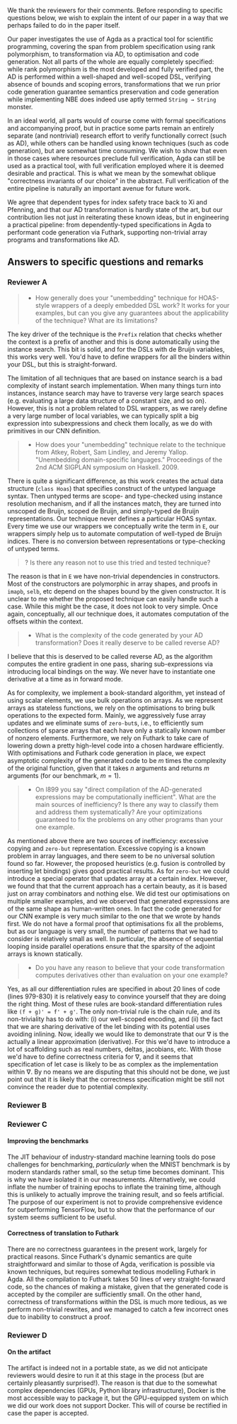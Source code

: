 We thank the reviewers for their comments. Before responding to specific
questions below, we wish to explain the intent of our paper in a way that we
perhaps failed to do in the paper itself.

Our paper investigates the use of Agda as a practical tool for scientific
programming, covering the span from problem specification using rank
polymorphism, to transformation via AD, to optimisation and code generation. Not
all parts of the whole are equally completely specified: while rank polymorphism
is the most developed and fully verified part, the AD is performed within a
well-shaped and well-scoped DSL, verifying absence of bounds and scoping errors,
transformations that we run prior code generation guarantee semantics preservation
and code generation while implementing NBE does indeed use aptly termed
`String → String` monster.

In an ideal world, all parts would of course come with formal specifications
and accompanying proof, but in practice some parts remain an entirely separate
(and nontrivial) research effort to verify functionally correct (such as AD),
while others can be handled using known techniques (such as code generation),
but are somewhat time consuming. We wish to show that even in those cases where
resources preclude full verification, Agda can still be used as a practical
tool, with full verification employed where it is deemed desirable and
practical. This is what we mean by the somewhat oblique "correctness invariants
of our choice" in the abstract. Full verification of the entire pipeline is
naturally an important avenue for future work.

We agree that dependent types for index safety trace back to Xi and Pfenning,
and that our AD transformation is hardly state of the art, but our contribution
lies not just in reiterating these known ideas, but in engineering a practical
pipeline: from dependently-typed specifications in Agda to performant code
generation via Futhark, supporting non-trivial array programs and
transformations like AD.

## Answers to specific questions and remarks

### Reviewer A

> - How generally does your "unembedding" technique for HOAS-style wrappers of a deeply embedded DSL work? It works for your examples, but can you give any guarantees about the applicability of the technique? What are its limitations?

The key driver of the technique is the `Prefix` relation that checks whether
the context is a prefix of another and this is done automatically using 
the instance search.  This bit is solid, and for the DSLs with de Bruijn
variables, this works very well.  You'd have to define wrappers for all
the binders within your DSL, but this is straight-forward.

The limitation of all techniques that are based on instance search is
a bad complexity of instant search implementation.  When many things
turn into instances, instance search may have to traverse very large
search spaces (e.g. evaluating a large data structure of a constant
size, and so on).  However, this is not a problem related to DSL wrappers,
as we rarely define a very large number of local variables, we can
typically split a big expression into subexpressions and check them locally,
as we do with primitives in our CNN definition.

> - How does your "unembedding" technique relate to the technique from 
> Atkey, Robert, Sam Lindley, and Jeremy Yallop. "Unembedding domain-specific languages." Proceedings of the 2nd ACM SIGPLAN symposium on Haskell. 2009.

There is quite a significant difference, as this work
creates the actual data structure (`class Hoas`) that specifies construct
of the untyped language syntax.  Then untyped terms are scope- and type-checked
using instance resolution mechanism, and if all the instances match, they are
turned into unscoped de Bruijn, scoped de Bruijn, and simply-typed de Bruijn
representations.  Our technique never defines a particular HOAS syntax.
Every time we use our wrappers we conceptually write the term in `E`,
our wrappers simply help us to automate computation of well-typed
de Bruijn indices.  There is no conversion between representations
or type-checking of untyped terms.

> ? Is there any reason not to use this tried and tested technique?

The reason is that in `E` we have non-trivial dependencies in constructors.
Most of the constructors are polymorphic in array shapes, and proofs in `imapb`,
`selb`, etc depend on the shapes bound by the given constructor.  It is unclear
to me whether the proposed technique can easily handle such a case.  While this
might be the case, it does not look to very simple.  Once again, conceptually,
all our technique does, it automates computation of the offsets within the context.

> - What is the complexity of the code generated by your AD transformation? Does it really deserve to be called reverse AD?

I believe that this is deserved to be called reverse AD, as the algorithm computes
the entire gradient in one pass, sharing sub-expressions via introducing
local bindings on the way.  We never have to instantiate one derivative at a time
as in forward mode.

As for complexity, we implement a book-standard algorithm, yet instead of using
scalar elements, we use bulk operations on arrays. As we represent arrays as
stateless functions, we rely on the optimisations to bring bulk operations to
the expected form. Mainly, we aggressively fuse array updates and we eliminate
sums of `zero-but`s, i.e., to efficiently sum collections of sparse arrays that
each have only a statically known number of nonzero elements. Furthermore, we
rely on Futhark to take care of lowering down a pretty high-level code into a
chosen hardware efficiently. With optimisations and Futhark code generation in
place, we expect asymptotic complexity of the generated code to be $m$ times the
complexity of the original function, given that it takes $n$ arguments and
returns $m$ arguments (for our benchmark, $m=1$).

> - On l899 you say "direct compilation of the AD-generated expressions may be computationally inefficient". What are the main sources of inefficiency? Is there any way to classify them and address them systematically? Are your optimizations guaranteed to fix the problems on any other programs than your one example.

As mentioned above there are two sources of inefficiency: excessive copying and
`zero-but` representation.  Excessive copying is a known problem in array languages,
and there seem to be no universal solution found so far.  However, the proposed
heuristics (e.g. fusion is controlled by inserting let bindings) gives good practical
results.  As for `zero-but` we could introduce a special operator that updates
array at a certain index.  However, we found that that the current approach has
a certain beauty, as it is based just on array combinators and nothing else.
We did test our optimisations on multiple smaller examples, and we observed
that generated expressions are of the same shape as human-written ones.  In
fact the code generated for our CNN example is very much similar to the one
that we wrote by hands first.  We do not have a formal proof that optimisations
fix all the problems, but as our language is very small, the number of patterns
that we had to consider is relatively small as well. In particular, the absence of
sequential looping inside parallel operations ensure that the sparsity of the adjoint
arrays is known statically.

> - Do you have any reason to believe that your code transformation computes derivatives other than evaluation on your one example?

Yes, as all our differentiation rules are specified in about 20 lines of code
(lines 979-830) it is relatively easy to convince yourself that they are doing
the right thing.  Most of these rules are book-standard differentiation rules
like `(f + g)' = f' + g'`.  The only non-trivial rule is the chain rule, and its
non-triviality has to do with: (i) our well-scoped encoding, and (ii) the fact that
we are sharing derivative of the let binding with its potential uses avoiding
inlining.  Now, ideally we would like to demonstrate that our ∇ is the actually a
linear approximation (derivative).  For this we'd have to introduce a lot of scaffolding
such as real numbers, deltas, jacobians, etc.  With those we'd have to define
correctness criteria for ∇, and it seems that specification of let case is likely
to be as complex as the implementation within ∇.  By no means we are disputing
that this should not be done, we just point out that it is likely that the correctness
specification might be still not convince the reader due to potential complexity.


### Reviewer B

### Reviewer C

#### Improving the benchmarks

The JIT behaviour of industry-standard machine learning tools do pose challenges
for benchmarking, *particularly* when the MNIST benchmark is by modern standards
rather small, so the setup time becomes dominant. This is why we have isolated
it in our measurements. Alternatively, we could inflate the number of training
epochs to inflate the training time, although this is unlikely to actually
improve the training result, and so feels artificial. The purpose of our
experiment is not to provide comprehensive evidence for outperforming
TensorFlow, but to show that the performance of our system seems sufficient to
be useful.

#### Correctness of translation to Futhark

There are no correctness guarantees in the present work, largely for practical
reasons. Since Futhark's dynamic semantics are quite straightforward and similar
to those of Agda, verification is possible via known techniques, but requires
somewhat tedious modelling Futhark in Agda.  All the compilation to Futhark
takes 50 lines of very straight-forward code, so the chances of making a mistake,
given that the generated code is accepted by the compiler are sufficiently small.
On the other hand, correctness of transformations within the DSL is much more
tedious, as we perform non-trivial rewrites, and we managed to catch a few
incorrect ones due to inability to construct a proof.

### Reviewer D

#### On the artifact

The artifact is indeed not in a portable state, as we did not anticipate
reviewers would desire to run it at this stage in the process (but are certainly
pleasantly surprised!). The reason is that due to the somewhat complex
dependencies (GPUs, Python library infrastructure), Docker is the most
accessible way to package it, but the GPU-equipped system on which we did our
work does not support Docker. This will of course be rectified in case the paper
is accepted.
